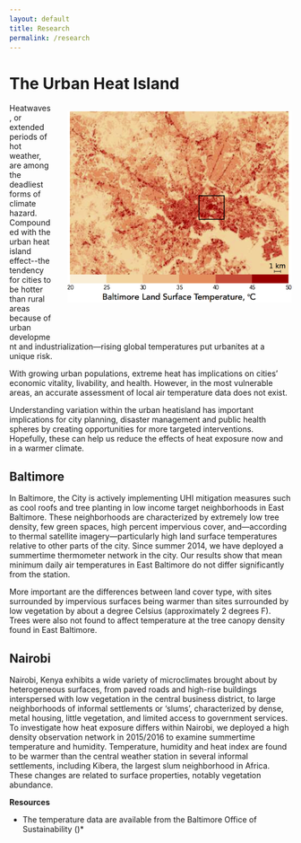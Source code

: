 ```yaml
---
layout: default
title: Research
permalink: /research
---
```



# The Urban Heat Island

<img src="/images/baltimoreUHIaster.png" width="400" style="float:right; margin: 1em 0 4em 2em;"
title="Land surface temperature seen from satellite over Baltimore, Maryland."/>
Heatwaves, or extended periods of hot weather, are among the deadliest forms of climate hazard. Compounded with the urban heat island effect--the tendency for cities to be hotter than rural areas because of urban development and industrialization—rising global temperatures put urbanites at a unique risk.

With growing urban populations, extreme heat has implications on cities’ economic vitality, livability, and health. 
However, in the most vulnerable areas, an accurate assessment of local air temperature data does not exist. 

Understanding variation within the urban heatisland has important implications for city planning, disaster management and public health spheres by creating opportunities for more targeted interventions. Hopefully, these can help us reduce the effects of heat exposure now and in a warmer climate.

## Baltimore
In Baltimore, the City is actively implementing UHI mitigation measures such as cool roofs and tree planting in low income target neighborhoods in East Baltimore. These neighborhoods are characterized by extremely low tree density, few green spaces, high percent impervious cover, and—according to thermal satellite imagery—particularly high land surface temperatures relative to other parts of the city. 
Since summer 2014, we have deployed a summertime thermometer network in the city. Our results show that mean minimum daily air temperatures in East Baltimore do not differ significantly from the station.

More important are the differences between land cover type, with sites surrounded by impervious surfaces being warmer than sites surrounded by low vegetation by about a degree Celsius (approximately 2 degrees F).
Trees were also not found to affect temperature at the tree canopy density found in East Baltimore. 

## Nairobi 
Nairobi, Kenya exhibits a wide variety of microclimates brought about by heterogeneous surfaces, from paved roads and high-rise buildings interspersed with low vegetation in the central business district, to large neighborhoods of informal settlements or ‘slums’, characterized by dense, metal housing, little vegetation, and limited access to government services. To investigate how heat exposure differs within Nairobi, we deployed a high density observation network in 2015/2016 to examine summertime temperature and humidity. 
Temperature, humidity and heat index are found to be warmer than the central weather station 
in several informal settlements, including Kibera, the largest slum neighborhood in Africa. 
These changes are related to surface properties, notably vegetation abundance.
 
**Resources**

* The temperature data are available from the Baltimore Office of Sustainability ()*
